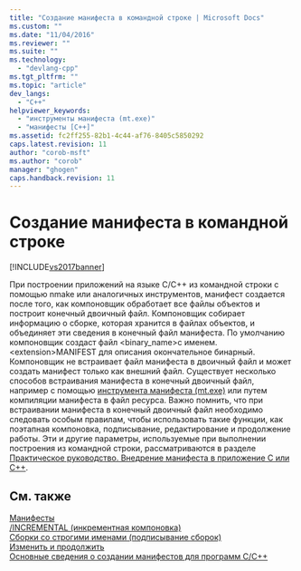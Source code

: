 ```yaml
---
title: "Создание манифеста в командной строке | Microsoft Docs"
ms.custom: ""
ms.date: "11/04/2016"
ms.reviewer: ""
ms.suite: ""
ms.technology: 
  - "devlang-cpp"
ms.tgt_pltfrm: ""
ms.topic: "article"
dev_langs: 
  - "C++"
helpviewer_keywords: 
  - "инструменты манифеста (mt.exe)"
  - "манифесты [C++]"
ms.assetid: fc2ff255-82b1-4c44-af76-8405c5850292
caps.latest.revision: 11
author: "corob-msft"
ms.author: "corob"
manager: "ghogen"
caps.handback.revision: 11
---
```

# Создание манифеста в командной строке
[!INCLUDE[vs2017banner](../assembler/inline/includes/vs2017banner.md)]

При построении приложений на языке C\/C\+\+ из командной строки с помощью nmake или аналогичных инструментов, манифест создается после того, как компоновщик обработает все файлы объектов и построит конечный двоичный файл.  Компоновщик собирает информацию о сборке, которая хранится в файлах объектов, и объединяет эти сведения в конечный файл манифеста.  По умолчанию компоновщик создаст файл \<binary\_name\>с именем.\<extension\>MANIFEST для описания окончательное бинарный.  Компоновщик не встраивает файл манифеста в двоичный файл и может создать манифест только как внешний файл.  Существует несколько способов встраивания манифеста в конечный двоичный файл, например с помощью [инструмента манифеста \(mt.exe\)](http://msdn.microsoft.com/library/aa375649) или путем компиляции манифеста в файл ресурса.  Важно помнить, что при встраивании манифеста в конечный двоичный файл необходимо следовать особым правилам, чтобы использовать такие функции, как поэтапная компоновка, подписывание, редактирование и продолжение работы.  Эти и другие параметры, используемые при выполнении построения из командной строки, рассматриваются в разделе [Практическое руководство. Внедрение манифеста в приложение C или C\+\+](../build/how-to-embed-a-manifest-inside-a-c-cpp-application.md).  
  
## См. также  
 [Манифесты](http://msdn.microsoft.com/library/aa375365)   
 [\/INCREMENTAL \(инкрементная компоновка\)](../build/reference/incremental-link-incrementally.md)   
 [Сборки со строгими именами \(подписывание сборок\)](../dotnet/strong-name-assemblies-assembly-signing-cpp-cli.md)   
 [Изменить и продолжить](../Topic/Edit%20and%20Continue.md)   
 [Основные сведения о создании манифестов для программ C\/C\+\+](../Topic/Understanding%20Manifest%20Generation%20for%20C-C++%20Programs.md)